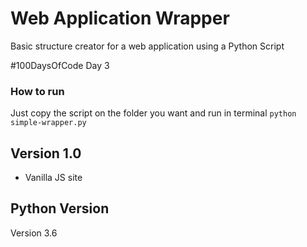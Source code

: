 # Web Application Wrapper
Basic structure creator for a web application using a Python Script

#100DaysOfCode Day 3

### How to run
Just copy the script on the folder you want and run in terminal 
`python simple-wrapper.py` 

## Version 1.0
- Vanilla JS site

## Python Version
Version 3.6
